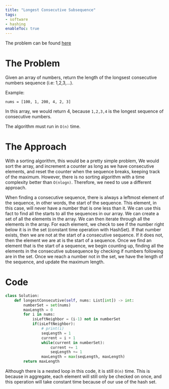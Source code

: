 ```yaml
---
title: "Longest Consecutive Subsequence"
tags:
- software
- hashing
enableToc: true
---
```

The problem can be found [here](https://leetcode.com/problems/longest-consecutive-sequence/submissions/)

# The Problem
Given an array of numbers, return the length of the longsest consecutive numbers sequence (i.e: 1,2,3,...).

Example:

```nums = [100, 1, 200, 4, 2, 3]```

In this array, we would return 4, because `1,2,3,4` is the longest sequence of consecutive numbers.

The algorithm must run in `O(n)` time.

# The Approach
With a sorting algorithm, this would be a pretty simple problem, We would sort the array, and increment a counter as long as we have consecutive elements, and reset the counter when the sequence breaks, keeping track of the maximum. However, there is no sorting algorithm with a time complexity better than `O(nlogn)`. Therefore, we need to use a different approach.

When finding a consecutive sequence, there is always a leftmost element of the sequence, in other words, the start of the sequence. This element, in this case, will never have a number that is one less than it. We can use this fact to find all the starts to all the sequences in our array. We can create a set of all the elements in the array. We can then iterate through all the elements in the array. For each element, we check to see if the number right below it is in the set (constant time operation with HashSet). If that number exists, then we are not at the start of a consecutive sequence. If it does not, then the element we are at is the start of a sequence. Once we find an element that is the start of a sequence, we begin counting up, finding all the elements in the consecutive subsequence by checking if numbers following are in the set. Once we reach a number not in the set, we have the length of the sequence, and update the maximum length.

# Code
```py
class Solution:
    def longestConsecutive(self, nums: List[int]) -> int:
        numberSet = set(nums)
        maxLength = 0
        for i in nums:
            isLeftNeighbor = (i-1) not in numberSet
            if(isLeftNeighbor):
                # print(i)
                seqLength = 1
                current = i + 1
                while(current in numberSet):
                    current += 1
                    seqLength += 1
                maxLength = max(seqLength, maxLength)
        return maxLength
```

Although there is a nested loop in this code, it is still `O(n)` time. This is because in aggregate, each element will still only be checked on once, and this operation will take constant time because of our use of the hash set.